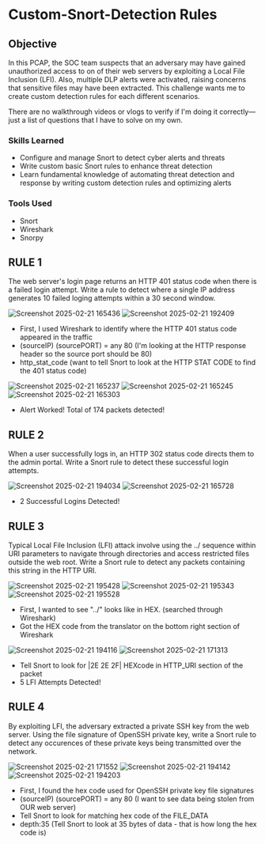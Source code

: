 # Custom-Snort-Detection Rules

## Objective
In this PCAP, the SOC team suspects that an adversary may have gained unauthorized access to on of their web servers by exploiting a Local File Inclusion (LFI). Also, multiple DLP alerts were activated, raising concerns that sensitive files may have been extracted. This challenge wants me to create custom detection rules for each different scenarios. 

There are no walkthrough videos or vlogs to verify if I'm doing it correctly—just a list of questions that I have to solve on my own.

### Skills Learned

- Configure and manage Snort to detect cyber alerts and threats
- Write custom basic Snort rules to enhance threat detection
- Learn fundamental knowledge of automating threat detection and response by writing custom detection rules and optimizing alerts

### Tools Used

- Snort
- Wireshark
- Snorpy 

## RULE 1
The web server's login page returns an HTTP 401 status code when there is a failed login attempt. Write a rule to detect where a single IP address generates 10 failed loging attempts within a 30 second window.

![Screenshot 2025-02-21 165436](https://github.com/user-attachments/assets/3c5a138e-7e07-4a01-9d40-cd2ab1bdba56)
![Screenshot 2025-02-21 192409](https://github.com/user-attachments/assets/acfc83d4-4ae4-4437-9bbf-59fd3ccc6634)

- First, I used Wireshark to identify where the HTTP 401 status code appeared in the traffic
- (sourceIP) (sourcePORT) = any 80 (I'm looking at the HTTP response header so the source port should be 80)
- http_stat_code (want to tell Snort to look at the HTTP STAT CODE to find the 401 status code)

![Screenshot 2025-02-21 165237](https://github.com/user-attachments/assets/8441d25b-2688-4bd3-bb3f-f72f2b01450d)
![Screenshot 2025-02-21 165245](https://github.com/user-attachments/assets/bb179292-bdb3-42ca-a4a9-80e376fc8cb6)
![Screenshot 2025-02-21 165303](https://github.com/user-attachments/assets/8c0b672f-f9b9-4053-92c6-e066b50ef336)
- Alert Worked! Total of 174 packets detected!

## RULE 2
When a user successfully logs in, an HTTP 302 status code directs them to the admin portal. Write a Snort rule to detect these successful login attempts.

![Screenshot 2025-02-21 194034](https://github.com/user-attachments/assets/dbe8caa8-a222-40e4-a3b4-0058ee9ffb0a)
![Screenshot 2025-02-21 165728](https://github.com/user-attachments/assets/904266f4-b25a-4bba-8851-7dd9c14574a5)
- 2 Successful Logins Detected!

## RULE 3
Typical Local File Inclusion (LFI) attack involve using the ../ sequence within URI parameters to navigate through directories and access restricted files outside the web root. Write a Snort rule to detect any packets containing this string in the HTTP URI.

![Screenshot 2025-02-21 195428](https://github.com/user-attachments/assets/0aa57cdf-699d-45fd-8c0c-dfd1b663bd84)
![Screenshot 2025-02-21 195343](https://github.com/user-attachments/assets/ce021c60-207d-4af3-8a70-a438c317b53c)
![Screenshot 2025-02-21 195528](https://github.com/user-attachments/assets/990a3d46-2c1b-4de3-978d-321396e8bc1b)

- First, I wanted to see "../" looks like in HEX. (searched through Wireshark)
- Got the HEX code from the translator on the bottom right section of Wireshark

![Screenshot 2025-02-21 194116](https://github.com/user-attachments/assets/f490e9f1-873c-4156-af4d-0b9b782b7e44)
![Screenshot 2025-02-21 171313](https://github.com/user-attachments/assets/4b022208-a4ab-44f1-b7dc-0b03dec7abd7)
- Tell Snort to look for |2E 2E 2F| HEXcode in HTTP_URI section of the packet
- 5 LFI Attempts Detected!

## RULE 4 
By exploiting LFI, the adversary extracted a private SSH key from the web server. Using the file signature of OpenSSH private key, write a Snort rule to detect any occurences of these private keys being transmitted over the network.

![Screenshot 2025-02-21 171552](https://github.com/user-attachments/assets/5e10df61-7797-4854-99e8-1c726946f95b)
![Screenshot 2025-02-21 194142](https://github.com/user-attachments/assets/53c0e394-2efc-4a73-b418-52cf182d74a2)
![Screenshot 2025-02-21 194203](https://github.com/user-attachments/assets/65ae12bf-c246-41ef-b5ca-4a3defe61bbb)

- First, I found the hex code used for OpenSSH private key file signatures
- (sourceIP) (sourcePORT) = any 80 (I want to see data being stolen from OUR web server)
- Tell Snort to look for matching hex code of the FILE_DATA
- depth:35 (Tell Snort to look at 35 bytes of data - that is how long the hex code is)









